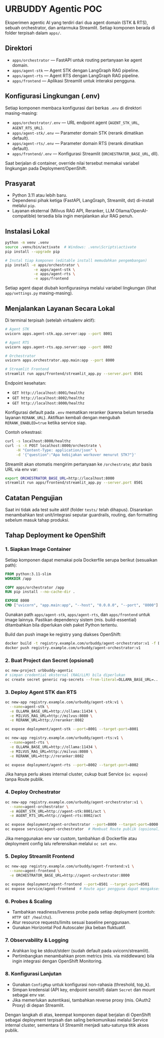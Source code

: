 # URBUDDY Agentic POC

Eksperimen agentic AI yang terdiri dari dua agent domain (STK & RTS), sebuah orchestrator, dan antarmuka Streamlit. Setiap komponen berada di folder terpisah dalam `apps/`.

## Direktori

- `apps/orchestrator` &mdash; FastAPI untuk routing pertanyaan ke agent domain.
- `apps/agent-stk` &mdash; Agent STK dengan LangGraph RAG pipeline.
- `apps/agent-rts` &mdash; Agent RTS dengan LangGraph RAG pipeline.
- `apps/frontend` &mdash; Aplikasi Streamlit untuk interaksi pengguna.

## Konfigurasi Lingkungan (.env)

Setiap komponen membaca konfigurasi dari berkas `.env` di direktori masing-masing:

- `apps/orchestrator/.env` — URL endpoint agent (`AGENT_STK_URL`, `AGENT_RTS_URL`).
- `apps/agent-stk/.env` — Parameter domain STK (rerank dimatikan default).
- `apps/agent-rts/.env` — Parameter domain RTS (rerank dimatikan default).
- `apps/frontend/.env` — Konfigurasi Streamlit (`ORCHESTRATOR_BASE_URL`, dll).

Saat berjalan di container, override nilai tersebut memakai variabel lingkungan pada Deployment/OpenShift.

## Prasyarat

- Python 3.11 atau lebih baru.
- Dependensi pihak ketiga (FastAPI, LangGraph, Streamlit, dst) di-install melalui `pip`.
- Layanan eksternal (Milvus RAG API, Reranker, LLM Ollama/OpenAI-compatible) tersedia bila ingin menjalankan alur RAG penuh.

## Instalasi Lokal

```bash
python -m venv .venv
source .venv/bin/activate  # Windows: .venv\Scripts\activate
pip install --upgrade pip

# Instal tiap komponen (editable install memudahkan pengembangan)
pip install -e apps/orchestrator \
             -e apps/agent-stk \
             -e apps/agent-rts \
             -e apps/frontend
```

Setiap agent dapat diubah konfigurasinya melalui variabel lingkungan (lihat `app/settings.py` masing-masing).

## Menjalankan Layanan Secara Lokal

Di terminal terpisah (setelah virtualenv aktif):

```bash
# Agent STK
uvicorn apps.agent-stk.app.server:app --port 8001

# Agent RTS
uvicorn apps.agent-rts.app.server:app --port 8002

# Orchestrator
uvicorn apps.orchestrator.app.main:app --port 8000

# Streamlit Frontend
streamlit run apps/frontend/streamlit_app.py --server.port 8501
```

Endpoint kesehatan:

- `GET http://localhost:8001/healthz`
- `GET http://localhost:8002/healthz`
- `GET http://localhost:8000/healthz`

Konfigurasi default pada `.env` mematikan reranker (karena belum tersedia layanan `RERANK_URL`). Aktifkan kembali dengan mengubah `RERANK_ENABLED=true` ketika service siap.

Contoh orkestrasi:

```bash
curl -s localhost:8000/healthz
curl -s -X POST localhost:8000/orchestrate \
     -H "Content-Type: application/json" \
     -d '{"question":"Apa kebijakan workover menurut STK?"}'
```

Streamlit akan otomatis mengirim pertanyaan ke `/orchestrate`; atur basis URL via env var:

```bash
export ORCHESTRATOR_BASE_URL=http://localhost:8000
streamlit run apps/frontend/streamlit_app.py --server.port 8501
```

## Catatan Pengujian

Saat ini tidak ada test suite aktif (folder `tests/` telah dihapus). Disarankan menambahkan test unit/integrasi seputar guardrails, routing, dan formatting sebelum masuk tahap produksi.

## Tahap Deployment ke OpenShift

### 1. Siapkan Image Container

Setiap komponen dapat memakai pola Dockerfile serupa berikut (sesuaikan path):

```dockerfile
FROM python:3.11-slim
WORKDIR /app

COPY apps/orchestrator /app
RUN pip install --no-cache-dir .

EXPOSE 8000
CMD ["uvicorn", "app.main:app", "--host", "0.0.0.0", "--port", "8000"]
```

Gunakan path `apps/agent-stk`, `apps/agent-rts`, dan `apps/frontend` untuk image lainnya. Pastikan dependency sistem (mis. build-essential) ditambahkan bila diperlukan oleh paket Python tertentu.

Build dan push image ke registry yang diakses OpenShift:

```bash
docker build -t registry.example.com/urbuddy/agent-orchestrator:v1 -f Dockerfile.orchestrator .
docker push registry.example.com/urbuddy/agent-orchestrator:v1
```

### 2. Buat Project dan Secret (opsional)

```bash
oc new-project urbbuddy-agentic
# simpan credential eksternal (RAG/LLM) bila diperlukan
oc create secret generic rag-secrets --from-literal=OLLAMA_BASE_URL=... --from-literal=MILVUS_RAG_URL=...
```

### 3. Deploy Agent STK dan RTS

```bash
oc new-app registry.example.com/urbuddy/agent-stk:v1 \
  --name=agent-stk \
  -e OLLAMA_BASE_URL=http://ollama:11434 \
  -e MILVUS_RAG_URL=http://milvus:8080 \
  -e RERANK_URL=http://reranker:8082

oc expose deployment/agent-stk --port=8001 --target-port=8001

oc new-app registry.example.com/urbuddy/agent-rts:v1 \
  --name=agent-rts \
  -e OLLAMA_BASE_URL=http://ollama:11434 \
  -e MILVUS_RAG_URL=http://milvus:8080 \
  -e RERANK_URL=http://reranker:8082

oc expose deployment/agent-rts --port=8002 --target-port=8002
```

Jika hanya perlu akses internal cluster, cukup buat Service (`oc expose`) tanpa Route publik.

### 4. Deploy Orchestrator

```bash
oc new-app registry.example.com/urbuddy/agent-orchestrator:v1 \
  --name=agent-orchestrator \
  -e AGENT_STK_URL=http://agent-stk:8001/act \
  -e AGENT_RTS_URL=http://agent-rts:8002/act

oc expose deployment/agent-orchestrator --port=8000 --target-port=8000
oc expose service/agent-orchestrator  # Membuat Route publik (opsional)
```

Jika menggunakan env var custom, tambahkan di Dockerfile atau deployment config lalu referensikan melalui `oc set env`.

### 5. Deploy Streamlit Frontend

```bash
oc new-app registry.example.com/urbuddy/agent-frontend:v1 \
  --name=agent-frontend \
  -e ORCHESTRATOR_BASE_URL=http://agent-orchestrator:8000

oc expose deployment/agent-frontend --port=8501 --target-port=8501
oc expose service/agent-frontend  # Route agar pengguna dapat mengakses UI
```

### 6. Probes & Scaling

- Tambahkan readiness/liveness probe pada setiap deployment (contoh: `HTTP GET /healthz`).
- Atur resource requests/limits sesuai baseline penggunaan.
- Gunakan Horizontal Pod Autoscaler jika beban fluktuatif.

### 7. Observability & Logging

- Arahkan log ke stdout/stderr (sudah default pada uvicorn/streamlit).
- Pertimbangkan menambahkan prom metrics (mis. via middleware) bila ingin integrasi dengan OpenShift Monitoring.

### 8. Konfigurasi Lanjutan

- Gunakan `ConfigMap` untuk konfigurasi non-rahasia (threshold, top_k).
- Simpan kredensial (API key, endpoint sensitif) dalam `Secret` dan mount sebagai env var.
- Jika memerlukan autentikasi, tambahkan reverse proxy (mis. OAuth2 Proxy) di depan Streamlit.

Dengan langkah di atas, keempat komponen dapat berjalan di OpenShift sebagai deployment terpisah dan saling berkomunikasi melalui Service internal cluster, sementara UI Streamlit menjadi satu-satunya titik akses publik.
